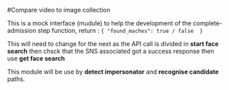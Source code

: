 #Compare video to image collection

This is a mock interface (mudule) to help the development of the complete-admission step function, return : `{ "found_maches": true / false  }`

This will need to change for the next  as the API call is divided in **start face search** then chsck that the SNS associated got a success response then use **get face search** 

This module will be use by **detect impersonator** and **recognise candidate** paths.
